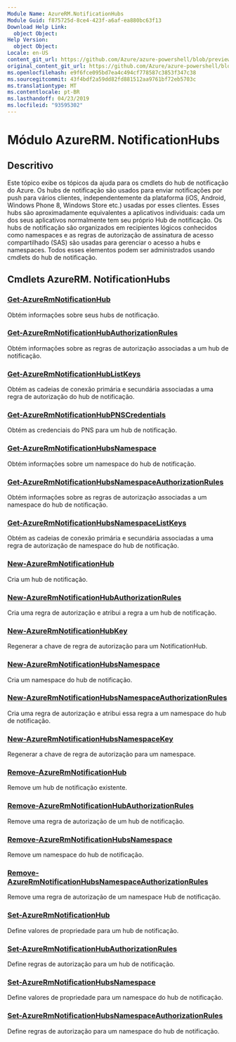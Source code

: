 ```yaml
---
Module Name: AzureRM.NotificationHubs
Module Guid: f875725d-8ce4-423f-a6af-ea880bc63f13
Download Help Link:
  object Object: 
Help Version:
  object Object: 
Locale: en-US
content_git_url: https://github.com/Azure/azure-powershell/blob/preview/src/ResourceManager/NotificationHubs/Commands.NotificationHubs/help/AzureRM.NotificationHubs.md
original_content_git_url: https://github.com/Azure/azure-powershell/blob/preview/src/ResourceManager/NotificationHubs/Commands.NotificationHubs/help/AzureRM.NotificationHubs.md
ms.openlocfilehash: e9f6fce095bd7ea4c494cf778587c3853f347c38
ms.sourcegitcommit: 43f4bdf2a59dd82fd881512aa9761bf72eb5703c
ms.translationtype: MT
ms.contentlocale: pt-BR
ms.lasthandoff: 04/23/2019
ms.locfileid: "93595302"
---
```

# Módulo AzureRM. NotificationHubs
## Descritivo
Este tópico exibe os tópicos da ajuda para os cmdlets do hub de notificação do Azure. Os hubs de notificação são usados para enviar notificações por push para vários clientes, independentemente da plataforma (iOS, Android, Windows Phone 8, Windows Store etc.) usadas por esses clientes. Esses hubs são aproximadamente equivalentes a aplicativos individuais: cada um dos seus aplicativos normalmente tem seu próprio Hub de notificação. Os hubs de notificação são organizados em recipientes lógicos conhecidos como namespaces e as regras de autorização de assinatura de acesso compartilhado (SAS) são usadas para gerenciar o acesso a hubs e namespaces. Todos esses elementos podem ser administrados usando cmdlets do hub de notificação.

## Cmdlets AzureRM. NotificationHubs
### [Get-AzureRmNotificationHub](Get-AzureRmNotificationHub.md)
Obtém informações sobre seus hubs de notificação.

### [Get-AzureRmNotificationHubAuthorizationRules](Get-AzureRmNotificationHubAuthorizationRules.md)
Obtém informações sobre as regras de autorização associadas a um hub de notificação.

### [Get-AzureRmNotificationHubListKeys](Get-AzureRmNotificationHubListKeys.md)
Obtém as cadeias de conexão primária e secundária associadas a uma regra de autorização do hub de notificação.

### [Get-AzureRmNotificationHubPNSCredentials](Get-AzureRmNotificationHubPNSCredentials.md)
Obtém as credenciais do PNS para um hub de notificação.

### [Get-AzureRmNotificationHubsNamespace](Get-AzureRmNotificationHubsNamespace.md)
Obtém informações sobre um namespace do hub de notificação.

### [Get-AzureRmNotificationHubsNamespaceAuthorizationRules](Get-AzureRmNotificationHubsNamespaceAuthorizationRules.md)
Obtém informações sobre as regras de autorização associadas a um namespace do hub de notificação.

### [Get-AzureRmNotificationHubsNamespaceListKeys](Get-AzureRmNotificationHubsNamespaceListKeys.md)
Obtém as cadeias de conexão primária e secundária associadas a uma regra de autorização de namespace do hub de notificação.

### [New-AzureRmNotificationHub](New-AzureRmNotificationHub.md)
Cria um hub de notificação.

### [New-AzureRmNotificationHubAuthorizationRules](New-AzureRmNotificationHubAuthorizationRules.md)
Cria uma regra de autorização e atribui a regra a um hub de notificação.

### [New-AzureRmNotificationHubKey](New-AzureRmNotificationHubKey.md)
Regenerar a chave de regra de autorização para um NotificationHub.

### [New-AzureRmNotificationHubsNamespace](New-AzureRmNotificationHubsNamespace.md)
Cria um namespace do hub de notificação.

### [New-AzureRmNotificationHubsNamespaceAuthorizationRules](New-AzureRmNotificationHubsNamespaceAuthorizationRules.md)
Cria uma regra de autorização e atribui essa regra a um namespace do hub de notificação.

### [New-AzureRmNotificationHubsNamespaceKey](New-AzureRmNotificationHubsNamespaceKey.md)
Regenerar a chave de regra de autorização para um namespace.

### [Remove-AzureRmNotificationHub](Remove-AzureRmNotificationHub.md)
Remove um hub de notificação existente.

### [Remove-AzureRmNotificationHubAuthorizationRules](Remove-AzureRmNotificationHubAuthorizationRules.md)
Remove uma regra de autorização de um hub de notificação.

### [Remove-AzureRmNotificationHubsNamespace](Remove-AzureRmNotificationHubsNamespace.md)
Remove um namespace do hub de notificação.

### [Remove-AzureRmNotificationHubsNamespaceAuthorizationRules](Remove-AzureRmNotificationHubsNamespaceAuthorizationRules.md)
Remove uma regra de autorização de um namespace Hub de notificação.

### [Set-AzureRmNotificationHub](Set-AzureRmNotificationHub.md)
Define valores de propriedade para um hub de notificação.

### [Set-AzureRmNotificationHubAuthorizationRules](Set-AzureRmNotificationHubAuthorizationRules.md)
Define regras de autorização para um hub de notificação.

### [Set-AzureRmNotificationHubsNamespace](Set-AzureRmNotificationHubsNamespace.md)
Define valores de propriedade para um namespace do hub de notificação.

### [Set-AzureRmNotificationHubsNamespaceAuthorizationRules](Set-AzureRmNotificationHubsNamespaceAuthorizationRules.md)
Define regras de autorização para um namespace do hub de notificação.

